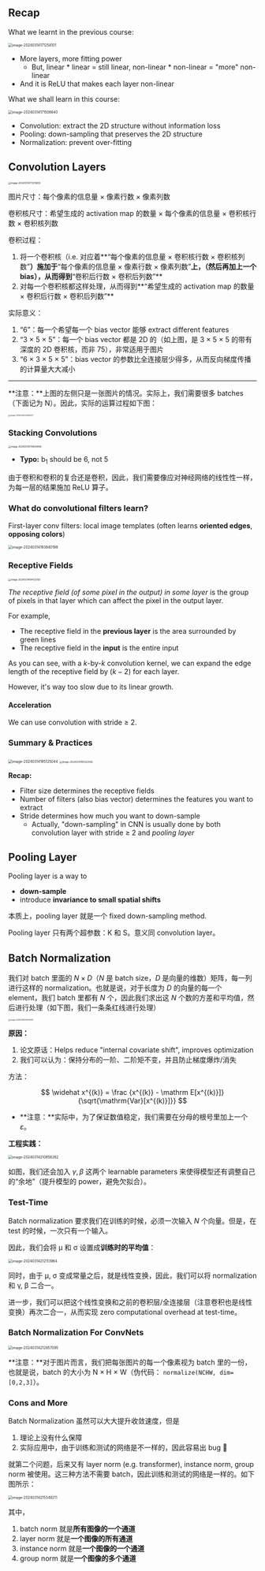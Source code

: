 ## Recap

What we learnt in the previous course:

<img src="C:/Users/mtdickens/AppData/Roaming/Typora/typora-user-images/image-20240314171254101.png" alt="image-20240314171254101" style="zoom:50%;" />

- More layers, more fitting power
    - But, linear * linear = still linear, non-linear * non-linear = "more" non-linear
- And it is ReLU that makes each layer non-linear

What we shall learn in this course:

<img src="C:/Users/mtdickens/AppData/Roaming/Typora/typora-user-images/image-20240314171506640.png" alt="image-20240314171506640" style="zoom:50%;" />

- Convolution: extract the 2D structure without information loss
- Pooling: down-sampling that preserves the 2D structure
- Normalization: prevent over-fitting

## Convolution Layers

<img src="https://cdn.jsdelivr.net/gh/mtdickens/mtd-images/img/202403141732720.png" alt="image-20240314173219655" style="zoom: 33%;" />

图片尺寸：每个像素的信息量 &times; 像素行数 &times; 像素列数

卷积核尺寸：希望生成的 activation map 的数量 &times; 每个像素的信息量 &times; 卷积核行数 &times; 卷积核列数



卷积过程：

1. 将一个卷积核（i.e. 对应着**“每个像素的信息量 &times; 卷积核行数 &times; 卷积核列数”**）施加于**“每个像素的信息量 &times; 像素行数 &times; 像素列数”**上，（然后再加上一个 bias），从而得到**“卷积后行数 &times; 卷积后列数”**
2. 对每一个卷积核都这样处理，从而得到**“希望生成的 activation map 的数量 &times; 卷积后行数 &times; 卷积后列数”**



实际意义：

1. “6”：每一个希望每一个 bias vector 能够 extract different features
2. “3 &times; 5 &times; 5”：每一个 bias vector 都是 2D 的（如上图，是 3 &times; 5 &times; 5 的带有深度的 2D 卷积核，而非 75），非常适用于图片
3. “6 &times; 3 &times; 5 &times; 5”：bias vector 的参数比全连接层少得多，从而反向梯度传播的计算量大大减小

---

**注意：**上图的左侧只是一张图片的情况。实际上，我们需要很多 batches（下面记为 N）。因此，实际的运算过程如下图：

<img src="https://cdn.jsdelivr.net/gh/mtdickens/mtd-images/img/202403141742661.png" alt="image-20240314174200472" style="zoom:25%;" />

### Stacking Convolutions

<img src="https://cdn.jsdelivr.net/gh/mtdickens/mtd-images/img/202403141746812.png" alt="image-20240314174604848" style="zoom: 33%;" />

- **Typo:** b<sub>1</sub> should be 6, not 5

由于卷积和卷积的复合还是卷积，因此，我们需要像应对神经网络的线性性一样，为每一层的结果施加 ReLU 算子。

### What do convolutional filters learn?

First-layer conv filters: local image templates (often learns **oriented edges**, **opposing colors**)

<img src="https://cdn.jsdelivr.net/gh/mtdickens/mtd-images/img/202403141938099.png" alt="image-20240314193840198" style="zoom:50%;" />

### Receptive Fields

<img src="https://cdn.jsdelivr.net/gh/mtdickens/mtd-images/img/202403141941185.png" alt="image-20240314194133150" style="zoom: 33%;" />

*The receptive field (of some pixel in the output) in some layer* is the group of pixels in that layer which can affect the pixel in the output layer.

For example,

- The receptive field in the **previous layer** is the area surrounded by green lines
- The receptive field in the **input** is the entire input

As you can see, with a $k$-by-$k$ convolution kernel, we can expand the edge length of the receptive field by $(k-2)$ for each layer.

However, it's way too slow due to its linear growth.

#### Acceleration

We can use convolution with stride &geq; 2.

### Summary & Practices

<img src="https://cdn.jsdelivr.net/gh/mtdickens/mtd-images/img/202403141951982.png" alt="image-20240314195125044" style="zoom:50%;" />

<img src="https://cdn.jsdelivr.net/gh/mtdickens/mtd-images/img/202403141953455.png" alt="image-20240314195323558" style="zoom:33%;" />

**Recap:**

- Filter size determines the receptive fields
- Number of filters (also bias vector) determines the features you want to extract
- Stride determines how much you want to down-sample
    - Actually, "down-sampling" in CNN is usually done by both convolution layer with stride &geq; 2 and *pooling layer*

## Pooling Layer

Pooling layer is a way to

- **down-sample**
- introduce **invariance to small spatial shifts**

本质上，pooling layer 就是一个 fixed down-sampling method.

Pooling layer 只有两个超参数：K 和 S。意义同 convolution layer。

## Batch Normalization

我们对 batch 里面的 $N \times D$（$N$ 是 batch size，$D$ 是向量的维数）矩阵，每一列进行这样的 normalization。也就是说，对于长度为 $D$ 的向量的每一个 element，我们 batch 里都有 $N$ 个，因此我们求出这 $N$ 个数的方差和平均值，然后进行处理（如下图，我们一条条红线进行处理）

<img src="https://cdn.jsdelivr.net/gh/mtdickens/mtd-images/img/202403142105020.png" alt="image-20240314210545657" style="zoom:25%;" />

**原因：**

1. 论文原话：Helps reduce "internal covariate shift", improves optimization
2. 我们可以认为：保持分布的一阶、二阶矩不变，并且防止梯度爆炸/消失

方法：

$$
\widehat x^{(k)} = \frac {x^{(k)} - \mathrm E[x^{(k)}]} {\sqrt{\mathrm{Var}[x^{(k)}]}}
$$

- **注意：**实际中，为了保证数值稳定，我们需要在分母的根号里加上一个 $\varepsilon$。

**工程实践：**

<img src="https://cdn.jsdelivr.net/gh/mtdickens/mtd-images/img/202403142109975.png" alt="image-20240314210858262" style="zoom:50%;" />

如图，我们还会加入 $\gamma, \beta$ 这两个 learnable parameters 来使得模型还有调整自己的“余地”（提升模型的 power，避免欠拟合）。

### Test-Time

Batch normalization 要求我们在训练的时候，必须一次输入 $N$ 个向量。但是，在 test 的时候，一次只有一个输入。

因此，我们会将 &mu; 和 &sigma; 设置成**训练时的平均值**：

<img src="C:/Users/mtdickens/AppData/Roaming/Typora/typora-user-images/image-20240314212113964.png" alt="image-20240314212113964" style="zoom: 50%;" />

同时，由于 &mu;, &sigma; 变成常量之后，就是线性变换，因此，我们可以将 normalization 和 &gamma;, &beta; 二合一。

进一步，我们可以把这个线性变换和之前的卷积层/全连接层（注意卷积也是线性变换）再次二合一，从而实现 zero computational overhead at test-time。

### Batch Normalization For ConvNets

<img src="https://cdn.jsdelivr.net/gh/mtdickens/mtd-images/img/202403142129246.png" alt="image-20240314212857095" style="zoom: 50%;" />

**注意：**对于图片而言，我们把每张图片的每一个像素视为 batch 里的一份，也就是说，batch 的大小为 N &times; H &times; W（伪代码： `normalize(NCHW, dim=[0,2,3]`）。

### Cons and More

Batch Normalization 虽然可以大大提升收敛速度，但是

1. 理论上没有什么保障
2. 实际应用中，由于训练和测试的网络是不一样的，因此容易出 bug :bug:

就第二个问题，后来又有 layer norm (e.g. transformer), instance norm, group norm 被使用。这三种方法不需要 batch，因此训练和测试的网络是一样的。如下图所示：

<img src="https://cdn.jsdelivr.net/gh/mtdickens/mtd-images/img/202403142153738.png" alt="image-20240314215349211" style="zoom: 50%;" />

其中，

1. batch norm       就是**所有图像的一个通道**
2. layer norm        就是**一个图像的所有通道**
3. instance norm  就是**一个图像的一个通道**
4. group norm      就是**一个图像的多个通道**